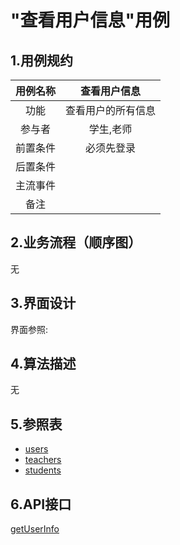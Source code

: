 # "查看用户信息"用例
## 1.用例规约
|用例名称|查看用户信息|
|:---:|:---:|
|功能|查看用户的所有信息|
|参与者|学生,老师|
|前置条件|必须先登录|
|后置条件||
|主流事件||
|备注||
## 2.业务流程（顺序图）
无
## 3.界面设计
界面参照:
## 4.算法描述
无
## 5.参照表
* [users](../README.md)
* [teachers](../README.md)
* [students](../README.md)
## 6.API接口
[getUserInfo](../接口/getUserInfo.md)